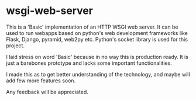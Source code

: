 # wsgi-web-server

This is a 'Basic' implementation of an HTTP WSGI web server. It can be used to run webapps based on python's web development frameworks like Flask, Django, pyramid, web2py etc.
Python's socket library is used for this project.

I laid stress on word 'Basic' because in no way this is production ready. It is just a barebones prototype and lacks some important functionalities.

I made this as to get better understanding of the technology, and maybe will add few more features soon.

Any feedback will be appreciated.
